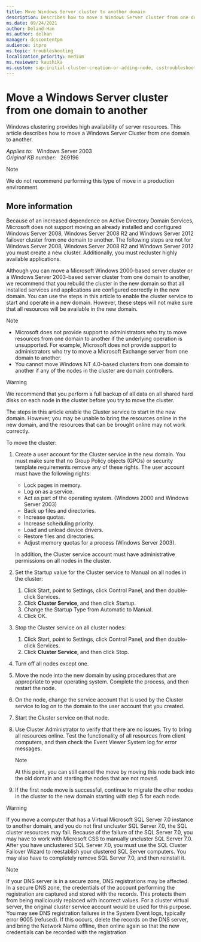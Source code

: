 ```yaml
---
title: Move Windows Server cluster to another domain
description: Describes how to move a Windows Server cluster from one domain to another.
ms.date: 09/24/2021
author: Deland-Han
ms.author: delhan
manager: dcscontentpm
audience: itpro
ms.topic: troubleshooting
localization_priority: medium
ms.reviewer: kaushika
ms.custom: sap:initial-cluster-creation-or-adding-node, csstroubleshoot
---
```

# Move a Windows Server cluster from one domain to another

Windows clustering provides high availability of server resources. This article describes how to move a Windows Server Cluster from one domain to another.

_Applies to:_ &nbsp; Windows Server 2003  
_Original KB number:_ &nbsp; 269196

> [!NOTE]
> We do not recommend performing this type of move in a production environment.

## More information

Because of an increased dependence on Active Directory Domain Services, Microsoft does not support moving an already installed and configured Windows Server 2008, Windows Server 2008 R2 and Windows Server 2012 failover cluster from one domain to another. The following steps are not for Windows Server 2008, Windows Server 2008 R2 and Windows Server 2012 you must create a new cluster. Additionally, you must recluster highly available applications.

Although you can move a Microsoft Windows 2000-based server cluster or a Windows Server 2003-based server cluster from one domain to another, we recommend that you rebuild the cluster in the new domain so that all installed services and applications are configured correctly in the new domain. You can use the steps in this article to enable the cluster service to start and operate in a new domain. However, these steps will not make sure that all resources will be available in the new domain.

> [!Note]  
>
> - Microsoft does not provide support to administrators who try to move resources from one domain to another if the underlying operation is unsupported. For example, Microsoft does not provide support to administrators who try to move a Microsoft Exchange server from one domain to another.  
> - You cannot move Windows NT 4.0-based clusters from one domain to another if any of the nodes in the cluster are domain controllers.

> [!WARNING]
> We recommend that you perform a full backup of all data on all shared hard disks on each node in the cluster before you try to move the cluster.

The steps in this article enable the Cluster service to start in the new domain. However, you may be unable to bring the resources online in the new domain, and the resources that can be brought online may not work correctly.

To move the cluster:

1. Create a user account for the Cluster service in the new domain. You must make sure that no Group Policy objects (GPOs) or security template requirements remove any of these rights. The user account must have the following rights:
   - Lock pages in memory.
   - Log on as a service.
   - Act as part of the operating system. (Windows 2000 and Windows Server 2003)
   - Back up files and directories.
   - Increase quotas.
   - Increase scheduling priority.
   - Load and unload device drivers.
   - Restore files and directories.
   - Adjust memory quotas for a process (Windows Server 2003).

    In addition, the Cluster service account must have administrative permissions on all nodes in the cluster.

2. Set the Startup value for the Cluster service to Manual on all nodes in the cluster:

    1. Click Start, point to Settings, click Control Panel, and then double-click Services.
    2. Click **Cluster Service**, and then click Startup.
    3. Change the Startup Type from Automatic to Manual.
    4. Click OK.
3. Stop the Cluster service on all cluster nodes:

    1. Click Start, point to Settings, click Control Panel, and then double-click Services.
    2. Click **Cluster Service**, and then click Stop.
4. Turn off all nodes except one.
5. Move the node into the new domain by using procedures that are appropriate to your operating system. Complete the process, and then restart the node.
6. On the node, change the service account that is used by the Cluster service to log on to the domain to the user account that you created.
7. Start the Cluster service on that node.
8. Use Cluster Administrator to verify that there are no issues. Try to bring all resources online. Test the functionality of all resources from client computers, and then check the Event Viewer System log for error messages.

    > [!NOTE]
    > At this point, you can still cancel the move by moving this node back into the old domain and starting the nodes that are not moved.

9. If the first node move is successful, continue to migrate the other nodes in the cluster to the new domain starting with step 5 for each node.

> [!WARNING]
> If you move a computer that has a Virtual Microsoft SQL Server 7.0 instance to another domain, and you do not first uncluster SQL Server 7.0, the SQL cluster resources may fail. Because of the failure of the SQL Server 7.0, you may have to work with Microsoft CSS to manually uncluster SQL Server 7.0. After you have unclustered SQL Server 7.0, you must use the SQL Cluster Failover Wizard to reestablish your clustered SQL Server computers. You may also have to completely remove SQL Server 7.0, and then reinstall it.

> [!NOTE]
> If your DNS server is in a secure zone, DNS registrations may be affected. In a secure DNS zone, the credentials of the account performing the registration are captured and stored with the records. This protects them from being maliciously replaced with incorrect values. For a cluster virtual server, the original cluster service account would be used for this purpose. You may see DNS registration failures in the System Event logs, typically error 9005 (refused). If this occurs, delete the records on the DNS server, and bring the Network Name offline, then online again so that the new credentials can be recorded with the registration.
